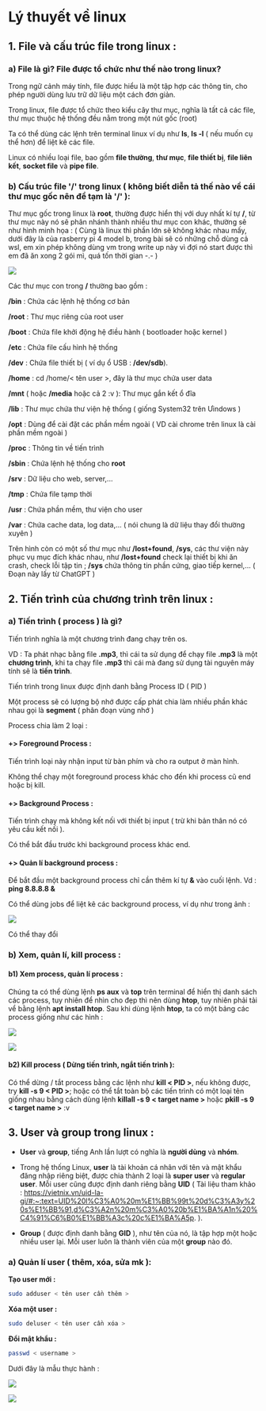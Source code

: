 # Lý thuyết về linux

## 1. File và cấu trúc file trong linux :

### a) File là gì? File được tổ chức như thế nào trong linux?

   Trong ngữ cảnh máy tính, file được hiểu là một tập hợp các thông tin, cho phép người dùng lưu trữ dữ liệu một cách đơn giản.

   Trong linux, file được tổ chức theo kiểu cây thư mục, nghĩa là tất cả các file, thư mục thuộc hệ thống đều nằm trong một nút gốc (root)

   Ta có thể dùng các lệnh trên terminal linux ví dụ như **ls**, **ls -l** ( nếu muốn cụ thể hơn) để liệt kê các file.

   Linux có nhiều loại file, bao gồm **file thường**, **thư mục**, **file thiết bị**, **file liên kết**, **socket file** và **pipe file**.

### b) Cấu trúc file '/' trong linux ( không biết diễn tả thế nào về cái thư mục gốc nên để tạm là '/' ):

   Thư mục gốc trong linux là **root**, thường được hiển thị với duy nhất kí tự **/**, từ thư mục này nó sẽ phân nhánh thành nhiều thư mục con khác, thường sẽ như hình minh họa  : ( Cùng là linux thì phần lớn sẽ không khác nhau mấy, dưới đây là của rasberry pi 4 model b, trong bài sẽ có những chỗ dùng cả wsl, em xin phép không dùng vm trong write up này vì đợi nó start được thì em đã ăn xong 2 gói mì, quá tốn thời gian -.- )

   ![](image_1.png)

   Các thư mục con trong **/** thường bao gồm :

   **/bin** : Chứa các lệnh hệ thống cơ bản

   **/root** : Thư mục riêng của root user

   **/boot** : Chứa file khởi động hệ điều hành ( bootloader hoặc kernel )

   **/etc** : Chứa file cấu hình hệ thống 

   **/dev** : Chứa file thiết bị ( ví dụ ổ USB : **/dev/sdb**).

   **/home** : cd /home/< tên user >, đây là thư mục chứa user data 

   **/mnt** ( hoặc **/media** hoặc cả 2 :v ): Thư mục gắn kết ổ đĩa 

   **/lib** : Thư mục chứa thư viện hệ thống ( giống System32 trên Ưindows )

   **/opt** : Dùng để cài đặt các phần mềm ngoài ( VD cài chrome trên linux là cài phần mềm ngoài )

   **/proc** : Thông tin về tiến trình 

   **/sbin** : Chứa lệnh hệ thống cho **root**

   **/srv** : Dữ liệu cho web, server,...

   **/tmp** : Chứa file tạmp thời

   **/usr** : Chứa phần mềm, thư viện cho user

   **/var** : Chứa cache data, log data,... ( nói chung là dữ liệu thay đổi thường xuyên )

   Trên hình còn có một số thư mục như **/lost+found**, **/sys**, các thư viện này phục vụ mục đích khác nhau, như **/lost+found** check lại thiết bị khi ăn crash, check lỗi tập tin ; **/sys** chứa thông tin phần cứng, giao tiếp kernel,... ( Đoạn này lấy từ ChatGPT )

## 2. Tiến trình của chương trình trên linux :

### a) Tiến trình ( process ) là gì? 

   Tiến trình nghĩa là một chương trình đang chạy trên os.

   VD : Ta phát nhạc bằng file **.mp3**, thì cái ta sử dụng để chạy file **.mp3** là một **chương trình**, khi ta chạy file **.mp3** thì cái mà đang sử dụng tài nguyên máy tính sẽ là **tiến trình**.

   Tiến trình trong linux được định danh bằng Process ID ( PID )

   Một process sẽ có lượng bộ nhớ được cấp phát chia làm nhiều phần khác nhau gọi là **segment** ( phân đoạn vùng nhớ )

   Process chia làm 2 loại : 

   #### +> Foreground Process :

   Tiến trình loại này nhận input từ bàn phím và cho ra output ở màn hình.

   Không thể chạy một foreground process khác cho đến khi process cũ end hoặc bị kill.

   #### +> Background Process :

   Tiến trình chạy mà không kết nối với thiết bị input ( trừ khi bản thân nó có yêu cầu kết nối ). 

   Có thể bắt đầu trước khi background process khác end.

   #### +> Quản lí background process :

   Để bắt đầu một background process chỉ cần thêm kí tự **&** vào cuối lệnh. Vd : **ping 8.8.8.8 &**

   Có thể dùng jobs để liệt kê các background process, ví dụ như trong ảnh :

   ![](error_perm.png)

   Có thể thay đổi 

### b) Xem, quản lí, kill process :

   #### b1) Xem process, quản lí process : 

   Chúng ta có thể dùng lệnh **ps aux** và **top** trên terminal để hiển thị danh sách các process, tuy nhiên để nhìn cho đẹp thì nên dùng **htop**, tuy nhiên phải tải vể bằng lệnh **apt install htop**. Sau khi dùng lệnh **htop**, ta có một bảng các process giống như các hình :

   ![](Process_list.png)

   ![](ps_aux.png)

   #### b2) Kill process ( Dừng tiến trình, ngắt tiến trình ):

   Có thể dừng / tắt process bằng các lệnh như **kill < PID >**, nếu không được, try **kill -s 9 < PID >**; hoặc có thể tắt toàn bộ các tiến trình có một loại tên giống nhau bằng cách dùng lệnh **killall -s 9 < target name >** hoặc **pkill -s 9 < target name >** :v

## 3. User và group trong linux :

   - **User** và **group**, tiếng Anh lần lượt có nghĩa là **người dùng** và **nhóm**. 

   - Trong hệ thống Linux, **user** là tài khoản cá nhân với tên và mật khẩu đăng nhập riêng biệt, được chia thành 2 loại là **super user** và **regular user**. Mỗi user cũng được định danh riêng bằng **UID** ( Tài liệu tham khảo : https://vietnix.vn/uid-la-gi/#:~:text=UID%20l%C3%A0%20m%E1%BB%99t%20d%C3%A3y%20s%E1%BB%91,d%C3%A2n%20m%C3%A0%20b%E1%BA%A1n%20%C4%91%C6%B0%E1%BB%A3c%20c%E1%BA%A5p. ).

   - **Group** ( được định danh bằng **GID** ), như tên của nó, là tập hợp một hoặc nhiều user lại. Mỗi user luôn là thành viên của một **group** nào đó.

   ### a) Quản lí user ( thêm, xóa, sửa mk ):

   **Tạo user mới :**
   ```bash
   sudo adduser < tên user cần thêm >
   ```

   **Xóa một user :**
   ```bash
   sudo deluser < tên user cần xóa >
   ```

   **Đổi mật khẩu :**
   ```bash 
   passwd < username >
   ```

   Dưới đây là mẫu thực hành :

   ![](test_adduser.png)

   ![](test_deluser.png)

